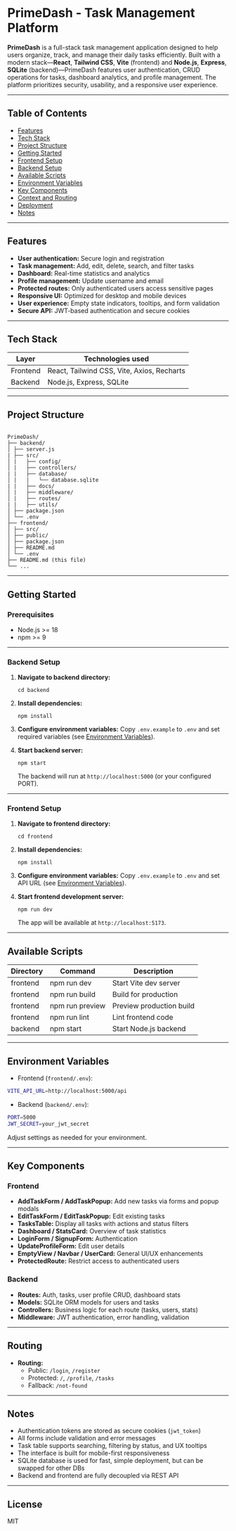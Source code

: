 # PrimeDash - Task Management Platform

**PrimeDash** is a full-stack task management application designed to help users organize, track, and manage their daily tasks efficiently. Built with a modern stack—**React**, **Tailwind CSS**, **Vite** (frontend) and **Node.js**, **Express**, **SQLite** (backend)—PrimeDash features user authentication, CRUD operations for tasks, dashboard analytics, and profile management. The platform prioritizes security, usability, and a responsive user experience.

---

## Table of Contents

- [Features](#features)
- [Tech Stack](#tech-stack)
- [Project Structure](#project-structure)
- [Getting Started](#getting-started)
- [Frontend Setup](#frontend-setup)
- [Backend Setup](#backend-setup)
- [Available Scripts](#available-scripts)
- [Environment Variables](#environment-variables)
- [Key Components](#key-components)
- [Context and Routing](#context-and-routing)
- [Deployment](#deployment)
- [Notes](#notes)

---

## Features

- **User authentication:** Secure login and registration
- **Task management:** Add, edit, delete, search, and filter tasks
- **Dashboard:** Real-time statistics and analytics
- **Profile management:** Update username and email
- **Protected routes:** Only authenticated users access sensitive pages
- **Responsive UI:** Optimized for desktop and mobile devices
- **User experience:** Empty state indicators, tooltips, and form validation
- **Secure API:** JWT-based authentication and secure cookies

---

## Tech Stack

| Layer    | Technologies used                          |
| -------- | ------------------------------------------ |
| Frontend | React, Tailwind CSS, Vite, Axios, Recharts |
| Backend  | Node.js, Express, SQLite                   |

---

## Project Structure

```

PrimeDash/
├── backend/
│ ├── server.js
| ├── src/
│ |   ├── config/
│ |   ├── controllers/
| |   ├── database/
│ |   |   └── database.sqlite
| |   ├── docs/
│ |   ├── middleware/
│ |   ├── routes/
| |   ├── utils/
│ ├── package.json
│ └── .env
├── frontend/
│ ├── src/
│ ├── public/
│ ├── package.json
│ ├── README.md
│ └── .env
├── README.md (this file)
└── ...

```

---

## Getting Started

### Prerequisites

- Node.js >= 18
- npm >= 9

---

### Backend Setup

1. **Navigate to backend directory:**

   ```
   cd backend
   ```

2. **Install dependencies:**

   ```
   npm install
   ```

3. **Configure environment variables:**
   Copy `.env.example` to `.env` and set required variables (see [Environment Variables](#environment-variables)).

4. **Start backend server:**
   ```
   npm start
   ```
   The backend will run at `http://localhost:5000` (or your configured PORT).

---

### Frontend Setup

1. **Navigate to frontend directory:**

   ```
   cd frontend
   ```

2. **Install dependencies:**

   ```
   npm install
   ```

3. **Configure environment variables:**
   Copy `.env.example` to `.env` and set API URL (see [Environment Variables](#environment-variables)).

4. **Start frontend development server:**
   ```
   npm run dev
   ```
   The app will be available at `http://localhost:5173`.

---

## Available Scripts

| Directory | Command         | Description              |
| --------- | --------------- | ------------------------ |
| frontend  | npm run dev     | Start Vite dev server    |
| frontend  | npm run build   | Build for production     |
| frontend  | npm run preview | Preview production build |
| frontend  | npm run lint    | Lint frontend code       |
| backend   | npm start       | Start Node.js backend    |

---

## Environment Variables

- Frontend (`frontend/.env`):

```bash
VITE_API_URL=http://localhost:5000/api
```

- Backend (`backend/.env`):

```bash
PORT=5000
JWT_SECRET=your_jwt_secret
```

Adjust settings as needed for your environment.

---

## Key Components

### Frontend

- **AddTaskForm / AddTaskPopup:** Add new tasks via forms and popup modals
- **EditTaskForm / EditTaskPopup:** Edit existing tasks
- **TasksTable:** Display all tasks with actions and status filters
- **Dashboard / StatsCard:** Overview of task statistics
- **LoginForm / SignupForm:** Authentication
- **UpdateProfileForm:** Edit user details
- **EmptyView / Navbar / UserCard:** General UI/UX enhancements
- **ProtectedRoute:** Restrict access to authenticated users

### Backend

- **Routes:** Auth, tasks, user profile CRUD, dashboard stats
- **Models:** SQLite ORM models for users and tasks
- **Controllers:** Business logic for each route (tasks, users, stats)
- **Middleware:** JWT authentication, error handling, validation

---

## Routing

- **Routing:**
  - Public: `/login`, `/register`
  - Protected: `/`, `/profile`, `/tasks`
  - Fallback: `/not-found`

---

## Notes

- Authentication tokens are stored as secure cookies (`jwt_token`)
- All forms include validation and error messages
- Task table supports searching, filtering by status, and UX tooltips
- The interface is built for mobile-first responsiveness
- SQLite database is used for fast, simple deployment, but can be swapped for other DBs
- Backend and frontend are fully decoupled via REST API

---

## License

MIT

```


```
